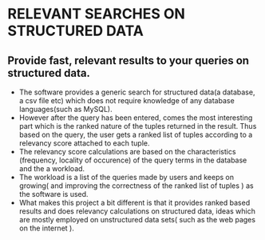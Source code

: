 RELEVANT SEARCHES ON STRUCTURED DATA
====================================

Provide fast, relevant results to your queries on structured data.
------------------------------------

- The software provides a generic search for structured data(a database, a csv file etc) which does not require knowledge of any database languages(such as MySQL).
- However after the query has been entered, comes the most interesting part which is the ranked nature of the tuples returned in the result. Thus based on the query, the user gets a ranked list of tuples according to a relevancy score attached to each tuple.
- The relevancy score calculations are based on the characteristics (frequency, locality of occurence) of the query terms in the database and the a workload.
- The workload is a list of the queries made by users and keeps on growing( and improving the correctness of the ranked list of tuples ) as the software is used.
- What makes this project a bit different is that it provides ranked based results and does relevancy calculations on structured data, ideas which are mostly employed on unstructured data sets( such as the web pages on the internet ).

